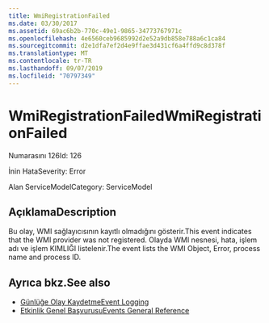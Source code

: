 ```yaml
---
title: WmiRegistrationFailed
ms.date: 03/30/2017
ms.assetid: 69ac6b2b-770c-49e1-9865-34773767971c
ms.openlocfilehash: 4e6560ceb9685992d2e52a9db858e788a6c1ca84
ms.sourcegitcommit: d2e1dfa7ef2d4e9ffae3d431cf6a4ffd9c8d378f
ms.translationtype: MT
ms.contentlocale: tr-TR
ms.lasthandoff: 09/07/2019
ms.locfileid: "70797349"
---
```

# <a name="wmiregistrationfailed"></a><span data-ttu-id="76c05-102">WmiRegistrationFailed</span><span class="sxs-lookup"><span data-stu-id="76c05-102">WmiRegistrationFailed</span></span>
<span data-ttu-id="76c05-103">Numarasını 126</span><span class="sxs-lookup"><span data-stu-id="76c05-103">Id: 126</span></span>  
  
 <span data-ttu-id="76c05-104">İnin Hata</span><span class="sxs-lookup"><span data-stu-id="76c05-104">Severity: Error</span></span>  
  
 <span data-ttu-id="76c05-105">Alan ServiceModel</span><span class="sxs-lookup"><span data-stu-id="76c05-105">Category: ServiceModel</span></span>  
  
## <a name="description"></a><span data-ttu-id="76c05-106">Açıklama</span><span class="sxs-lookup"><span data-stu-id="76c05-106">Description</span></span>  
 <span data-ttu-id="76c05-107">Bu olay, WMI sağlayıcısının kayıtlı olmadığını gösterir.</span><span class="sxs-lookup"><span data-stu-id="76c05-107">This event indicates that the WMI provider was not registered.</span></span> <span data-ttu-id="76c05-108">Olayda WMI nesnesi, hata, işlem adı ve işlem KIMLIĞI listelenir.</span><span class="sxs-lookup"><span data-stu-id="76c05-108">The event lists the WMI Object, Error, process name and process ID.</span></span>  
  
## <a name="see-also"></a><span data-ttu-id="76c05-109">Ayrıca bkz.</span><span class="sxs-lookup"><span data-stu-id="76c05-109">See also</span></span>

- [<span data-ttu-id="76c05-110">Günlüğe Olay Kaydetme</span><span class="sxs-lookup"><span data-stu-id="76c05-110">Event Logging</span></span>](index.md)
- [<span data-ttu-id="76c05-111">Etkinlik Genel Başvurusu</span><span class="sxs-lookup"><span data-stu-id="76c05-111">Events General Reference</span></span>](events-general-reference.md)
